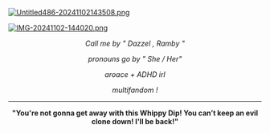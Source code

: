 [![Untitled486-20241102143508.png](https://i.postimg.cc/BbchT1CR/Untitled486-20241102143508.png)](https://postimg.cc/V0vB1vpF)



[![IMG-20241102-144020.png](https://i.postimg.cc/wT2f3LMm/IMG-20241102-144020.png)](https://postimg.cc/ZC9FM9rb)




<div align="center"  



 *Call me by " Dazzel , Ramby "* 
 
*pronouns go by* *" She / Her"*

*aroace + ADHD irl* 

*multifandom     !* 


---

   **"You're not gonna get away with this Whippy Dip! You can’t keep an evil clone down! I'll be back!"**




